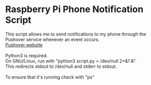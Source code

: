 # Raspberry Pi Phone Notification Script

This script allows me to send notifications to my phone through the Pushover service whenever an event occurs.
<br>
[Pushover website](https://www.pushover.net)
<br>
<br>
Python3 is required.
<br>
On GNU/Linux, run with "python3 script.py > /dev/null 2>&1 &".
<br>
This redirects stdout to /dev/null and stderr to stdout.
<br>
<br>
To ensure that it's running check with "ps"
